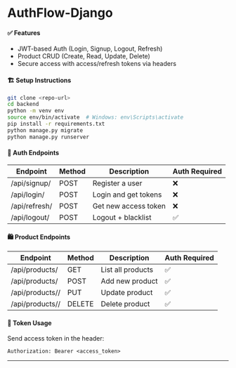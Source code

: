 # AuthFlow-Django

#### ✅ Features

* JWT-based Auth (Login, Signup, Logout, Refresh)
* Product CRUD (Create, Read, Update, Delete)
* Secure access with access/refresh tokens via headers

#### 🏗️ Setup Instructions

```bash
git clone <repo-url>
cd backend
python -m venv env
source env/bin/activate  # Windows: env\Scripts\activate
pip install -r requirements.txt
python manage.py migrate
python manage.py runserver
```

#### 🔐 Auth Endpoints

| Endpoint      | Method | Description          | Auth Required |
| ------------- | ------ | -------------------- | ------------- |
| /api/signup/  | POST   | Register a user      | ❌             |
| /api/login/   | POST   | Login and get tokens | ❌             |
| /api/refresh/ | POST   | Get new access token | ❌             |
| /api/logout/  | POST   | Logout + blacklist   | ✅             |

#### 🛍️ Product Endpoints

| Endpoint            | Method | Description       | Auth Required |
| ------------------- | ------ | ----------------- | ------------- |
| /api/products/      | GET    | List all products | ✅             |
| /api/products/      | POST   | Add new product   | ✅             |
| /api/products/<id>/ | PUT    | Update product    | ✅             |
| /api/products/<id>/ | DELETE | Delete product    | ✅             |

#### 🔑 Token Usage

Send access token in the header:

```
Authorization: Bearer <access_token>
```

---